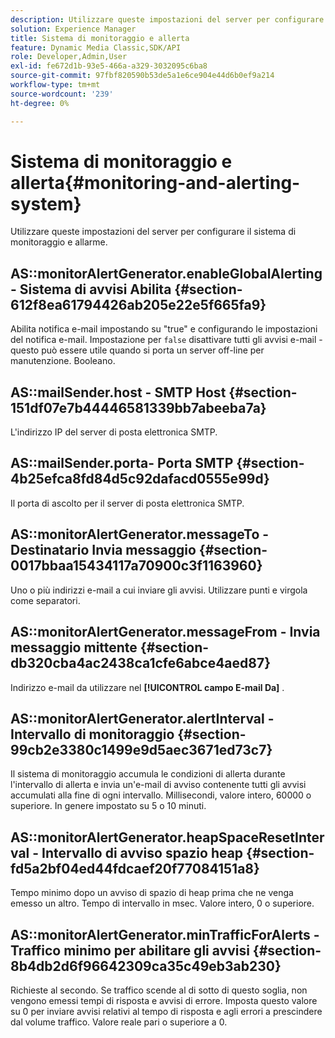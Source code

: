 ```yaml
---
description: Utilizzare queste impostazioni del server per configurare il sistema di monitoraggio e allarme.
solution: Experience Manager
title: Sistema di monitoraggio e allerta
feature: Dynamic Media Classic,SDK/API
role: Developer,Admin,User
exl-id: fe672d1b-93e5-466a-a329-3032095c6ba8
source-git-commit: 97fbf820590b53de5a1e6ce904e44d6b0ef9a214
workflow-type: tm+mt
source-wordcount: '239'
ht-degree: 0%

---
```


# Sistema di monitoraggio e allerta{#monitoring-and-alerting-system}

Utilizzare queste impostazioni del server per configurare il sistema di monitoraggio e allarme.

## AS::monitorAlertGenerator.enableGlobalAlerting - Sistema di avvisi Abilita {#section-612f8ea61794426ab205e22e5f665fa9}

Abilita notifica e-mail impostando su &quot;true&quot; e configurando le impostazioni del notifica e-mail. Impostazione per `false` disattivare tutti gli avvisi e-mail - questo può essere utile quando si porta un server off-line per manutenzione. Booleano.

## AS::mailSender.host - SMTP Host {#section-151df07e7b44446581339bb7abeeba7a}

L&#39;indirizzo IP del server di posta elettronica SMTP.

## AS::mailSender.porta- Porta SMTP {#section-4b25efca8fd84d5c92dafacd0555e99d}

Il porta di ascolto per il server di posta elettronica SMTP.

## AS::monitorAlertGenerator.messageTo - Destinatario Invia messaggio {#section-0017bbaa15434117a70900c3f1163960}

Uno o più indirizzi e-mail a cui inviare gli avvisi. Utilizzare punti e virgola come separatori.

## AS::monitorAlertGenerator.messageFrom - Invia messaggio mittente {#section-db320cba4ac2438ca1cfe6abce4aed87}

Indirizzo e-mail da utilizzare nel **[!UICONTROL campo E-mail Da]** .

## AS::monitorAlertGenerator.alertInterval - Intervallo di monitoraggio {#section-99cb2e3380c1499e9d5aec3671ed73c7}

Il sistema di monitoraggio accumula le condizioni di allerta durante l&#39;intervallo di allerta e invia un&#39;e-mail di avviso contenente tutti gli avvisi accumulati alla fine di ogni intervallo. Millisecondi, valore intero, 60000 o superiore. In genere impostato su 5 o 10 minuti.

## AS::monitorAlertGenerator.heapSpaceResetInterval - Intervallo di avviso spazio heap {#section-fd5a2bf04ed44fdcaef20f77084151a8}

Tempo minimo dopo un avviso di spazio di heap prima che ne venga emesso un altro. Tempo di intervallo in msec. Valore intero, 0 o superiore.

## AS::monitorAlertGenerator.minTrafficForAlerts - Traffico minimo per abilitare gli avvisi {#section-8b4db2d6f96642309ca35c49eb3ab230}

Richieste al secondo. Se traffico scende al di sotto di questo soglia, non vengono emessi tempi di risposta e avvisi di errore. Imposta questo valore su 0 per inviare avvisi relativi al tempo di risposta e agli errori a prescindere dal volume traffico. Valore reale pari o superiore a 0.
